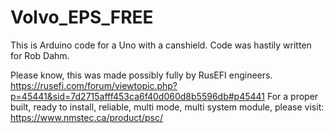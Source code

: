 # Volvo_EPS_FREE
This is Arduino code for a Uno with a canshield. Code was hastily written for Rob Dahm.

Please know, this was made possibly fully by RusEFI engineers. https://rusefi.com/forum/viewtopic.php?p=45441&sid=7d2715afff453ca6f40d060d8b5596db#p45441
For a proper built, ready to install, reliable, multi mode, multi system module, please visit: https://www.nmstec.ca/product/psc/
